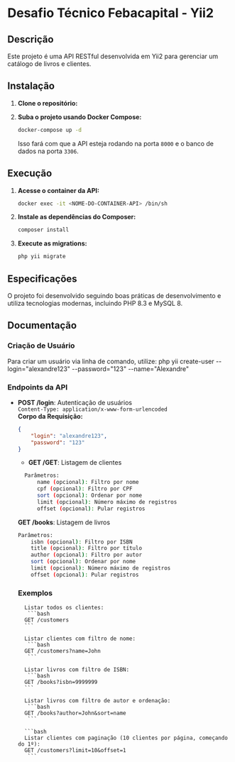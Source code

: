 # Desafio Técnico Febacapital - Yii2

## Descrição
Este projeto é uma API RESTful desenvolvida em Yii2 para gerenciar um catálogo de livros e clientes.

## Instalação

1. **Clone o repositório:**


2. **Suba o projeto usando Docker Compose:**
    ```bash
    docker-compose up -d
    ```
    Isso fará com que a API esteja rodando na porta `8000` e o banco de dados na porta `3306`.

## Execução

1. **Acesse o container da API:**
    ```bash
    docker exec -it <NOME-DO-CONTAINER-API> /bin/sh
    ```

2. **Instale as dependências do Composer:**
    ```bash
    composer install
    ```

3. **Execute as migrations:**
    ```bash
    php yii migrate
    ```

## Especificações

O projeto foi desenvolvido seguindo boas práticas de desenvolvimento e utiliza tecnologias modernas, incluindo PHP 8.3 e MySQL 8.

## Documentação

### Criação de Usuário

Para criar um usuário via linha de comando, utilize:
php yii create-user --login="alexandre123" --password="123" --name="Alexandre"


### Endpoints da API

- **POST /login**: Autenticação de usuários  
  `Content-Type: application/x-www-form-urlencoded`  
  **Corpo da Requisição:**
  ```json
  {
      "login": "alexandre123",
      "password": "123"
  }
  ```
  - **GET /GET**: Listagem de clientes
  ```bash
    Parâmetros:
        name (opcional): Filtro por nome
        cpf (opcional): Filtro por CPF
        sort (opcional): Ordenar por nome
        limit (opcional): Número máximo de registros
        offset (opcional): Pular registros
    ```
    **GET /books**: Listagem de livros
    ```bash
    Parâmetros:
        isbn (opcional): Filtro por ISBN
        title (opcional): Filtro por título
        author (opcional): Filtro por autor
        sort (opcional): Ordenar por nome
        limit (opcional): Número máximo de registros
        offset (opcional): Pular registros
    ```
    ### Exemplos

        Listar todos os clientes:
         ```bash
        GET /customers
        ```
        
        Listar clientes com filtro de nome:
         ```bash
        GET /customers?name=John
         ```

        Listar livros com filtro de ISBN:
         ```bash
        GET /books?isbn=9999999
        ```

        Listar livros com filtro de autor e ordenação:
         ```bash
        GET /books?author=John&sort=name
         ```

        ```bash
        Listar clientes com paginação (10 clientes por página, começando do 1º):
        GET /customers?limit=10&offset=1
         ```